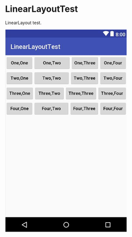 # LinearLayoutTest

 LinearLayout test.

![](https://github.com/ShieldManCCC/Android-Homework/blob/master/Layout/LinearLayoutTest/LinearLayoutTest.jpg)



